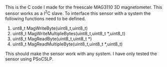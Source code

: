 This is the C code I made for the freescale MAG3110 3D magnetometer. This sensor works as a I<sup>2</sup>C slave. To interface this sensor with a system the following functions need to be defined. 

1. unt8_t MagWriteByte(uint8_t,uint8_t)
2. uint8_t MagWriteMultipleBytes(uint8_t,uint8_t *,uint8_t)
3. uint8_t MagReadByte(uint8_t,uint8_t *)
4. uint8_t MagReadMultipleByte(uint8_t,uint8_t *,uint8_t)

This should make the sensor work with any system. I have only tested the sensor using PSoC5LP.
